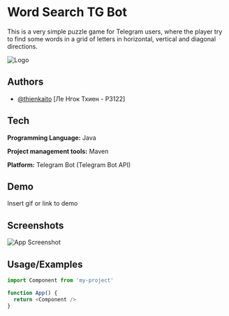 
# Word Search TG Bot

This is a very simple puzzle game for Telegram users, where the player try to find some words in a grid of letters in horizontal, vertical and diagonal directions.


![Logo](httpsm/)


## Authors

- [@thienkaito](https://www.github.com/thienkaito) [Ле Нгок Тхиен - P3122]


## Tech

**Programming Language:** Java

**Project management tools:** Maven

**Platform:** Telegram Bot (Telegram Bot API)


## Demo

Insert gif or link to demo


## Screenshots

![App Screenshot](https://via.placeholder.com/468x300?text=App+Screenshot+Here)


## Usage/Examples

```javascript
import Component from 'my-project'

function App() {
  return <Component />
}
```

  